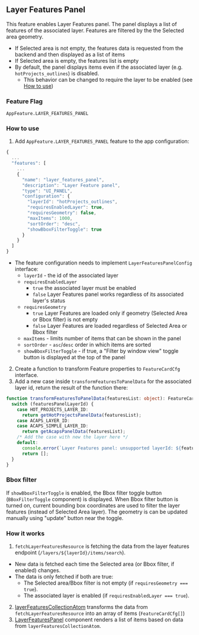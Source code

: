 ## Layer Features Panel

This feature enables Layer Features panel. The panel displays a list of features of the associated layer. Features are filtered by the the Selected area geometry.

- If Selected area is not empty, the features data is requested from the backend and then displayed as a list of items
- If Selected area is empty, the features list is empty
- By default, the panel displays items even if the associated layer (e.g. `hotProjects_outlines`) is disabled.
  - This behavior can be changed to require the layer to be enabled (see [How to use](#how-to-use))

### Feature Flag

`AppFeature.LAYER_FEATURES_PANEL`

### How to use

1. Add `AppFeature.LAYER_FEATURES_PANEL` feature to the app configuration:

```ts
{
  ...
  "features": [
    ...
    {
      "name": "layer_features_panel",
      "description": "Layer Feature panel",
      "type": "UI_PANEL",
      "configuration": {
        "layerId": "hotProjects_outlines",
        "requiresEnabledLayer": true,
        "requiresGeometry": false,
        "maxItems": 1000,
        "sortOrder": "desc",
        "showBboxFilterToggle": true
      }
    }
  ]
}
```

- The feature configuration needs to implement `LayerFeaturesPanelConfig` interface:
  - `layerId` - the id of the associated layer
  - `requiresEnabledLayer`
    - `true` the associated layer must be enabled
    - `false` Layer Features panel works regardless of its associated layer's status
  - `requiresGeometry`
    - `true` Layer Features are loaded only if geometry (Selected Area or Bbox filter) is not empty
    - `false` Layer Features are loaded regardless of Selected Area or Bbox filter
  - `maxItems` - limits number of items that can be shown in the panel
  - `sortOrder` - `asc`/`desc` order in which items are sorted
  - `showBboxFilterToggle` - if true, a "Filter by window view" toggle button is displayed at the top of the panel

2. Create a function to transform Feature properties to `FeatureCardCfg` interface.
3. Add a new case inside `transformFeaturesToPanelData` for the associated layer id, return the result of the function there:

```ts
function transformFeaturesToPanelData(featuresList: object): FeatureCardCfg[] {
  switch (featuresPanelLayerId) {
    case HOT_PROJECTS_LAYER_ID:
      return getHotProjectsPanelData(featuresList);
    case ACAPS_LAYER_ID:
    case ACAPS_SIMPLE_LAYER_ID:
      return getAcapsPanelData(featuresList);
    /* Add the case with new the layer here */
    default:
      console.error(`Layer Features panel: unsupported layerId: ${featuresPanelLayerId}`);
      return [];
  }
}
```

### Bbox filter

If `showBboxFilterToggle` is enabled, the Bbox filter toggle button (`BBoxFilterToggle` component) is displayed.
When Bbox filter button is turned on, current bounding box coordinates are used to filter the layer features (instead of Selected Area layer). The geometry is can be updated manually using "update" button near the toggle.

### How it works

1. `fetchLayerFeaturesResource` is fetching the data from the layer features endpoint (`/layers/${layerId}/items/search`).

- New data is fetched each time the Selected area (or Bbox filter, if enabled) changes.
- The data is only fetched if both are true:
  - The Selected area/Bbox filter is not empty (if `requiresGeometry === true`).
  - The associated layer is enabled (if `requiresEnabledLayer === true`).

2. [layerFeaturesCollectionAtom](./atoms/layerFeaturesCollectionAtom.ts) transforms the data from `fetchLayerFeaturesResource` into an array of items (`FeatureCardCfg[]`)
3. [LayerFeaturesPanel](./components/LayerFeaturesPanel/index.tsx) component renders a list of items based on data from `layerFeaturesCollectionAtom`.
